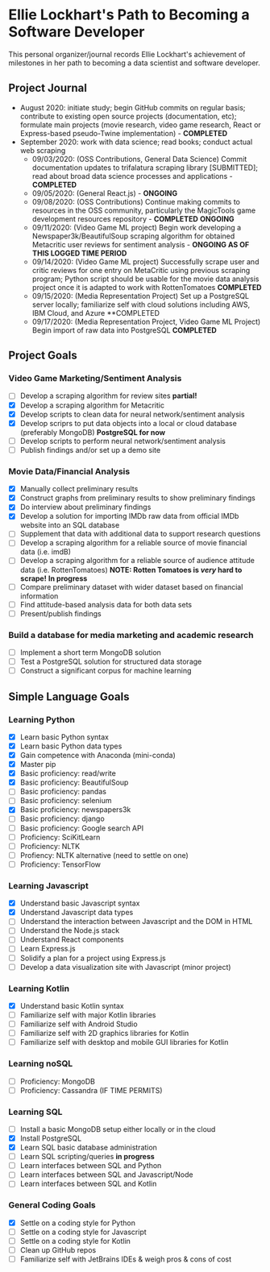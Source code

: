 # Ellie Lockhart's Path to Becoming a Software Developer

This personal organizer/journal records Ellie Lockhart's achievement of milestones in her path to becoming a data scientist and software developer.

## Project Journal
- August 2020: initiate study; begin GitHub commits on regular basis; contribute to existing open source projects (documentation, etc); formulate main projects (movie research, video game research, React or Express-based pseudo-Twine implementation) - **COMPLETED**
- September 2020: work with data science; read books; conduct actual web scraping
    - 09/03/2020: (OSS Contributions, General Data Science) Commit documentation updates to trifalatura scraping library [SUBMITTED]; read about broad data science processes and applications - **COMPLETED**
    - 09/05/2020: (General React.js) - **ONGOING**
    - 09/08/2020: (OSS Contributions) Continue making commits to resources in the OSS community, particularly the MagicTools game development resources repository - **COMPLETED** **ONGOING**
    - 09/11/2020: (Video Game ML project) Begin work developing a Newspaper3k/BeautifulSoup scraping algorithm for obtained Metacritic user reviews for sentiment analysis - **ONGOING AS OF THIS LOGGED TIME PERIOD**
    - 09/14/2020: (Video Game ML project) Successfully scrape user and critic reviews for one entry on MetaCritic using previous scraping program; Python script should be usable for the movie data analysis project once it is adapted to work with RottenTomatoes **COMPLETED**
    - 09/15/2020: (Media Representation Project) Set up a PostgreSQL server locally; familiarize self with cloud solutions including AWS, IBM Cloud, and Azure **COMPLETED
    - 09/17/2020: (Media Representation Project, Video Game ML Project) Begin import of raw data into PostgreSQL **COMPLETED**
## Project Goals
### Video Game Marketing/Sentiment Analysis
- [ ] Develop a scraping algorithm for review sites **partial!**
- [X] Develop a scraping algorithm for Metacritic
- [X] Develop scripts to clean data for neural network/sentiment analysis
- [X] Develop scriprs to put data objects into a local or cloud database (preferably MongoDB) **PostgreSQL for now**
- [ ] Develop scripts to perform neural network/sentiment analysis
- [ ] Publish findings and/or set up a demo site
### Movie Data/Financial Analysis
- [X] Manually collect preliminary results
- [X] Construct graphs from preliminary results to show preliminary findings
- [X] Do interview about preliminary findings
- [X] Develop a solution for importing IMDb raw data from official IMDb website into an SQL database
- [ ] Supplement that data with additional data to support research questions
- [ ] Develop a scraping algorithm for a reliable source of movie financial data (i.e. imdB)
- [ ] Develop a scraping algorithm for a reliable source of audience attitude data (i.e. RottenTomatoes) **NOTE: Rotten Tomatoes is *very* hard to scrape!** **In progress**
- [ ] Compare preliminary dataset with wider dataset based on financial information
- [ ] Find attitude-based analysis data for both data sets
- [ ] Present/publish findings
### Build a database for media marketing and academic research
- [ ] Implement a short term MongoDB solution
- [ ] Test a PostgreSQL solution for structured data storage
- [ ] Construct a significant corpus for machine learning
## Simple Language Goals
### Learning Python
- [x] Learn basic Python syntax
- [x] Learn basic Python data types
- [x] Gain competence with Anaconda (mini-conda)
- [x] Master pip
- [X] Basic proficiency: read/write
- [X] Basic proficiency: BeautifulSoup
- [ ] Basic proficiency: pandas
- [ ] Basic proficiency: selenium
- [X] Basic proficiency: newspapers3k
- [ ] Basic proficiency: django
- [ ] Basic proficiency: Google search API
- [ ] Proficiency: SciKitLearn
- [ ] Proficiency: NLTK
- [ ] Profiency: NLTK alternative (need to settle on one)
- [ ] Proficiency: TensorFlow
### Learning Javascript
- [X] Understand basic Javascript syntax
- [X] Understand Javascript data types
- [ ] Understand the interaction between Javascript and the DOM in HTML
- [ ] Understand the Node.js stack
- [ ] Understand React components
- [ ] Learn Express.js
- [ ] Solidify a plan for a project using Express.js
- [ ] Develop a data visualization site with Javascript (minor project)
### Learning Kotlin
- [X] Understand basic Kotlin syntax
- [ ] Familiarize self with major Kotlin libraries
- [ ] Familiarize self with Android Studio
- [ ] Familiarize self with 2D graphics libraries for Kotlin
- [ ] Familiarize self with desktop and mobile GUI libraries for Kotlin
### Learning noSQL
- [ ] Proficiency: MongoDB
- [ ] Proficiency: Cassandra (IF TIME PERMITS)
### Learning SQL
- [ ] Install a basic MongoDB setup either locally or in the cloud
- [X] Install PostgreSQL
- [X] Learn SQL basic database administration
- [ ] Learn SQL scripting/queries **in progress**
- [ ] Learn interfaces between SQL and Python
- [ ] Learn interfaces between SQL and Javascript/Node
- [ ] Learn interfaces between SQL and Kotlin
### General Coding Goals
- [X] Settle on a coding style for Python
- [ ] Settle on a coding style for Javascript
- [ ] Settle on a coding style for Kotlin
- [ ] Clean up GitHub repos
- [ ] Familiarize self with JetBrains IDEs & weigh pros & cons of cost
